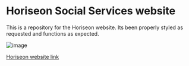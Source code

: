 # Horiseon Social Services website

This is a repository for the Horiseon website. Its been properly styled as requested and functions as expected.

![image](https://github.com/royreid3rd/Module-1-Challenge/assets/147444145/d04709c5-01e6-4702-a7df-67979712322a)

[Horiseon website link](https://royreid3rd.github.io/Module-1-Challenge/)
